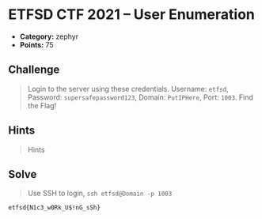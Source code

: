 # ETFSD CTF 2021 – User Enumeration

* **Category:** zephyr
* **Points:** 75

## Challenge

> Login to the server using these credentials. Username: `etfsd`, Password: `supersafepassword123`, Domain: `PutIPHere`, Port: `1003`. Find the Flag!

## Hints

> Hints

## Solve

> Use SSH to login, `ssh etfsd@Domain -p 1003`

```
etfsd{N1c3_w0Rk_U$!nG_sSh}
```